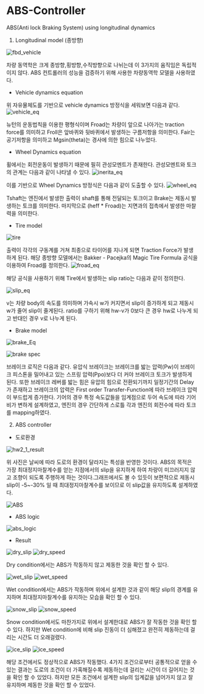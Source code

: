 # ABS-Controller
ABS(Anti lock Braking System) using longitudinal dynamics

1. Longitudinal model (종방향)

![fbd_vehicle](https://user-images.githubusercontent.com/79674592/110263256-7adfbe80-7ff9-11eb-9783-080b9f42e1d5.PNG)

차량 동역학은 크게 종방향,횡방향,수직방향으로 나뉘는데 이 3가지의 움직임은 독립적이지 않다. ABS 컨트롤러의 성능을 검증하기 위해 사용한 차량동역학 모델을 사용하였다.

- Vehicle dynamics equation

위 자유물체도를 기반으로 vehicle dynamics 방정식을 세워보면 다음과 같다. 
![vehicle_eq](https://user-images.githubusercontent.com/79674592/110263780-073eb100-7ffb-11eb-9da8-120c2f9de80f.PNG)

뉴턴의 운동법칙을 이용한 평형식이며 Froad는 차량이 앞으로 나아가는 traction force를 의미하고 Froll은 앞바퀴와 뒷바퀴에서 발생하는 구름저항을 의미한다. Fair는 공기저항을 의미하고 Mgsin(theta)는 경사에 의한 힘으로 나누었다.

- Wheel Dynamics equation

휠에서는 회전운동이 발생하기 때문에 필히 관성모멘트가 존재한다. 관성모멘트와 토크의 관계는 다음과 같이 나타낼 수 있다. ![inerita_eq](https://user-images.githubusercontent.com/79674592/110264252-3c97ce80-7ffc-11eb-9674-4ddf3a6d67a3.PNG)

이를 기반으로 Wheel Dynamics 방정식은 다음과 같이 도출할 수 있다.
![wheel_eq](https://user-images.githubusercontent.com/79674592/110264413-95fffd80-7ffc-11eb-9582-58d376cff10b.PNG)

Tshaft는 엔진에서 발생한 출력이 shaft를 통해 전달되는 토크이고 Brake는 제동시 발생하는 토크를 의미한다. 마지막으로 (heff * Froad)는 지면과의 접촉에서 발생한 마찰력을 의미한다.

- Tire model

![tire](https://user-images.githubusercontent.com/79674592/110266212-ac0fbd00-8000-11eb-8e76-dce8f3d38e68.PNG)

출력이 각각의 구동계를 거쳐 최종으로 타이어를 지나게 되면 Traction Force가 발생하게 된다. 해당 종방향 모델에서는 Bakker - Pacejka의 Magic Tire Formula 공식을 이용하여 Froad를 정의한다.
![froad_eq](https://user-images.githubusercontent.com/79674592/110265147-40c4eb80-7ffe-11eb-81da-1eca85d4f53c.PNG)

해당 공식을 사용하기 위해 Tire에서 발생하는 slip ratio는 다음과 같이 정의한다.

![slip_eq](https://user-images.githubusercontent.com/79674592/110265266-8a153b00-7ffe-11eb-9068-7ee87667205b.PNG)

v는 차량 body의 속도를 의미하며 가속시 w가 커지면서 slip이 증가하게 되고 제동시 w가 줄어 slip이 줄게된다. ratio를 구하기 위해 hw-v가 0보다 큰 경우 hw로 나누게 되고 반대인 경우 v로 나누게 된다.

- Brake model

![brake_Eq](https://user-images.githubusercontent.com/79674592/110267728-baaba380-8003-11eb-9155-2f75abcb092c.PNG)

![brake spec](https://user-images.githubusercontent.com/79674592/110272789-5e01b600-800e-11eb-88e8-d5904c2e4abd.PNG)

브레이크 로직은 다음과 같다. 유압식 브레이크는 브레이크를 밟는 압력(Pw)이 브레이크 피스톤을 밀어내고 있는 스프링 압력(Ppo)보다 더 커야 브레이크 토크가 발생하게 된다. 또한 브레이크 레버를 밟는 힘은 유압의 힘으로 전환되기까지 일정기간의 Delay가 존재하고 브레이크의 압력은 First order Transfer-Function에 따라 브레이크 압력이 부드럽게 증가한다.
기어의 경우 특정 속도값들을 임계점으로 두어 속도에 따라 기어비가 변하게 설계하였고, 엔진의 경우 간단하게 스로틀 각과 엔진의 회전수에 따라 토크를 mapping하였다.

2. ABS controller

- 도로환경

![hw2_1_result](https://user-images.githubusercontent.com/79674592/110786170-26fdff80-82af-11eb-829b-ccce800bd0c9.png)


위 사진은 날씨에 따라 도로의 환경이 달라지는 특성을 반영한 것이다. ABS의 목적은 가장 최대정지마찰계수를 얻는 지점에서의 slip을 유지하게 하여 차량이 미끄러지지 않고 조향이 되도록 주행하게 하는 것이다.그래프에서도 볼 수 있듯이 보편적으로 제동시 slip이 -5~-30% 일 때 최대정지마찰계수를 보이므로 이 slip값을 유지하도록 설계하였다.

![ABS](https://user-images.githubusercontent.com/79674592/110786034-003fc900-82af-11eb-8f51-3d37524cd675.PNG)
- ABS logic

![abs_logic](https://user-images.githubusercontent.com/79674592/110786046-03d35000-82af-11eb-87b8-d4eeee354c9a.PNG)

- Result

![dry_slip](https://user-images.githubusercontent.com/79674592/110786399-6debf500-82af-11eb-96ce-28b9ebbac34b.png)
![dry_speed](https://user-images.githubusercontent.com/79674592/110786408-704e4f00-82af-11eb-88e9-0e7fd832833a.png)

Dry condition에서는 ABS가 작동하지 않고 제동한 것을 확인 할 수 있다.

![wet_slip](https://user-images.githubusercontent.com/79674592/110786664-befbe900-82af-11eb-95c5-0c36f81a83bf.png)
![wet_speed](https://user-images.githubusercontent.com/79674592/110786676-c0c5ac80-82af-11eb-8709-c85f52215cc1.png)

Wet condition에서는 ABS가 작동하며 위에서 설계한 것과 같이 해당 slip의 경계를 유지하며 최대정지마찰계수를 유지하는 모습을 확인 할 수 있다.

![snow_slip](https://user-images.githubusercontent.com/79674592/110786995-2b76e800-82b0-11eb-9b2a-e37ad45ad333.png)
![snow_speed](https://user-images.githubusercontent.com/79674592/110786999-2dd94200-82b0-11eb-9b2a-c02471c50d7a.png)

Snow condition에서도 마찬가지로 위에서 설계한대로 ABS가 잘 작동한 것을 확인 할 수 있다. 하지만 Wet condition에 비해 slip 진동이 더 심해졌고 완전히 제동하는데 걸리는 시간도 더 오래걸렸다.

![ice_slip](https://user-images.githubusercontent.com/79674592/110788419-ee135a00-82b1-11eb-945c-2e36b857c90e.png)
![ice_speed](https://user-images.githubusercontent.com/79674592/110788428-f075b400-82b1-11eb-89b5-b2bf3370052a.png)


해당 조건에서도 정상적으로 ABS가 작동했다. 4가지 조건으로부터 공통적으로 얻을 수 있는 결과는 도로의 조건이 더 가혹해질수록 제동하는데 걸리는 시간이 더 길어지는 것을 확인 할 수 있었다. 하지만 모든 조건에서 설계한 slip의 임계값을 넘어가지 않고 잘 유지하며 제동한 것을 확인 할 수 있었다.
